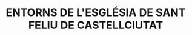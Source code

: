 ---
layout: test
title:  "ENTORNS DE L'ESGLÉSIA DE SANT FELIU DE CASTELLCIUTAT"
collections: ["patrimoni-arqueologic-i-paleontologic"]
coordinates:
  - group1:
        - [1.443161625281534, 42.355293028809783]
        - [1.44316470112331, 42.355293070583599]
        - [1.443257445698164, 42.355275312467754]
        - [1.443289509174881, 42.355274797016101]
        - [1.443420020118402, 42.355264397995199]
        - [1.443481219612137, 42.355267701304577]
        - [1.443549394884342, 42.355248087922128]
        - [1.443539799009562, 42.355221332897635]
        - [1.443563868434753, 42.35520188133642]
        - [1.443582548687522, 42.355193006491184]
        - [1.443721032249683, 42.355160845059103]
        - [1.443693048722802, 42.355120718217705]
        - [1.443681531888036, 42.355099071894195]
        - [1.443669394508411, 42.355081791207738]
        - [1.443669389816502, 42.355081981320701]
        - [1.443628369336698, 42.355081804738347]
        - [1.443601993651659, 42.355070036027612]
        - [1.443555569909978, 42.354997899276974]
        - [1.443546049143685, 42.354968102445149]
        - [1.443435856639752, 42.354986384581835]
        - [1.443376973677509, 42.354982732352603]
        - [1.443310141939142, 42.354968702609327]
        - [1.443286701396649, 42.35496267898516]
        - [1.443234976621008, 42.354959884598848]
        - [1.443183364491134, 42.354952527479099]
        - [1.443131420959101, 42.354948208661796]
        - [1.443077716059536, 42.354942534661447]
        - [1.443017650141795, 42.354934872470821]
        - [1.443000977350396, 42.354976675053791]
        - [1.443006689622076, 42.354984169531384]
        - [1.443036941970055, 42.355025848769174]
        - [1.443105726172251, 42.355147735355985]
        - [1.443161625281534, 42.355293028809783]
---